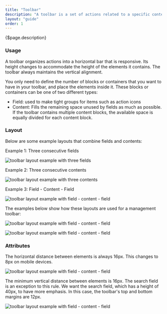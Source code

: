 ```yaml
---
title: "Toolbar"
description: "A toolbar is a set of actions related to a specific context that are grouped into a horizontal bar."
layout: "guide"
order: 1
---
```




<div class="page-description">{$page.description}</div>

### Usage

A toolbar organizes actions into a horizontal bar that is responsive. Its height changes to accommodate the height of the elements it contains. The toolbar always maintains the vertical alignment.

You only need to define the number of blocks or containers that you want to have in your toolbar, and place the elements inside it. These blocks or containers can be one of two different types:

* Field: used to make tight groups for items such as action icons
* Content: Fills the remaining space unused by fields as much as possible. If the toolbar contains multiple content blocks, the available space is equally divided for each content block.

### Layout

Below are some example layouts that combine fields and contents:

Example 1: Three consecutive fields

![toolbar layout example with three fields](../../../images/ToolbarLayout1.jpg)

Example 2: Three consecutive contents

![toolbar layout example with three contents](../../../images/ToolbarLayout2.jpg)

Example 3: Field - Content - Field

![toolbar layout example with field - content - field](../../../images/ToolbarLayout3.jpg)

The examples below show how these layouts are used for a management toolbar:

![toolbar layout example with field - content - field](../../../images/ToolbarLayoutExample1.jpg)

![toolbar layout example with field - content - field](../../../images/ToolbarLayoutExample3.jpg)


### Attributes

The horizontal distance between elements is always 16px. This changes to 8px on mobile devices.

![toolbar layout example with field - content - field](../../../images/ToolbarLayoutMetricsHor.jpg)

The minimum vertical distance between elements is 16px. The search field is an exception to this rule. We want the search field, which has a height of 40px, to have more emphasis. In this case, the toolbar's top and bottom margins are 12px.

![toolbar layout example with field - content - field](../../../images/ToolbarLayoutMetricsVert.jpg)

